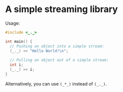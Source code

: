 # A simple streaming library

Usage:

```c++
#include <_._>

int main() {
  // Pushing an object into a simple stream:
  (_._) << "Hello World!\n";
  
  // Pulling an object out of a simple stream:
  int i;
  (_._) >> i;
}
```

Alternatively, you can use `(_*_)` instead of `(_._)`.
